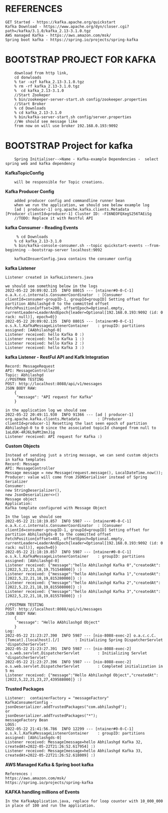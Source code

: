 # REFERENCES
    GET Started - https://kafka.apache.org/quickstart   
    Kafka Download - https://www.apache.org/dyn/closer.cgi?path=/kafka/3.1.0/kafka_2.13-3.1.0.tgz
    AWS managed Kafka - https://aws.amazon.com/msk/
    Spring boot kafka - https://spring.io/projects/spring-kafka

# BOOTSTRAP PROJECT FOR KAFKA      
        download from http link,
        cd donwloads
        % tar -xzf kafka_2.13-3.1.0.tgz
        % rm -rf kafka_2.13-3.1.0.tgz
        %  cd kafka_2.13-3.1.0
        //Start Zookeper
        % bin/zookeeper-server-start.sh config/zookeeper.properties
        //Start Broker
        % cd Downloads
        % cd kafka_2.13-3.1.0
        % bin/kafka-server-start.sh config/server.properties
        //We should see message like
        from now on will use broker 192.168.0.193:9092

# BOOTSTRAP Project for kafka
        Spring Initialiser-->Name - Kafka-example Dependencies -  select spring web and kafka dependency
**KafkaTopicConfig**
        
        will be responsible for Topic creations.
**Kafka Producer Config** 
        
        added producer config and commandline runner bean
        when we run the application, we should see below example log 
        [ad | producer-1] org.apache.kafka.clients.Metadata        : [Producer clientId=producer-1] Cluster ID: -FI6NEOFQXegS256TAEiSg
        //TODO: Replace it with Restful API
      
**kafka Consumer - Reading Events**
       
         % cd Downloads
        % cd kafka_2.13-3.1.0
        % bin/kafka-console-consumer.sh --topic quickstart-events --from-beginning --bootstrap-server localhost:9092

        kafkaCOnsuerConfig.java contains the consumer config 

**kafka Listener**

    Listener created in kafkaListeners.java
    
    we should see something below in the logs
    2022-05-22 20:09:02.135  INFO 88015 --- [ntainer#0-0-C-1] o.a.k.c.c.internals.ConsumerCoordinator  : [Consumer clientId=consumer-groupID-1, groupId=groupID] Setting offset for partition Abhilashgd-0 to the committed offset FetchPosition{offset=200, offsetEpoch=Optional.empty, currentLeader=LeaderAndEpoch{leader=Optional[192.168.0.193:9092 (id: 0 rack: null)], epoch=0}}
    2022-05-22 20:09:02.135  INFO 88015 --- [ntainer#0-0-C-1] o.s.k.l.KafkaMessageListenerContainer    : groupID: partitions assigned: [AAbhilashgd-0]
    Listener received: hello Kafka 0 :)
    Listener received: hello Kafka 1 :)
    Listener received: hello Kafka 2 :)
    Listener received: hello Kafka 3 :)

**kafka Listener - RestFul API and Kafk Integration**

    Record: MessageRequest
    API: MessageController
    Topic: Abhilashgd
    //POSTMAN TESTING
    POST: http://localhost:8088/api/v1/messages
    JSON BODY RAW: 
        {
         "message": "API request for Kafka"
        }
    
    in the application log we should see 
    2022-05-22 20:49:11.930  INFO 91366 --- [ad | producer-1] org.apache.kafka.clients.Metadata        : [Producer clientId=producer-1] Resetting the last seen epoch of partition Abhilashgd-0 to 0 since the associated topicId changed from null to 1aLdUK-4RJ6L9aMt2mnJig
    Listener received: API request for Kafka :)

**Custom Objects**

    Instead of sending just a string message, we can send custom objects in kafka templates
    Record: Message
    API: MessageController
    Message message = new Message(request.message(), LocalDateTime.now());
    Producer: value will come from JSONSerialiser instead of Spring Serializer
    Consumer:
    new StringDeserializer(),
    new JsonDeserializer<>()
    Message object
    Application:
    Kafka template configured with Message Object

    In the logs we should see
    2022-05-22 21:18:19.857  INFO 5987 --- [ntainer#0-0-C-1] o.a.k.c.c.internals.ConsumerCoordinator  : [Consumer clientId=consumer-groupID-1, groupId=groupID] Setting offset for partition Abhilashgds-0 to the committed offset FetchPosition{offset=401, offsetEpoch=Optional.empty, currentLeader=LeaderAndEpoch{leader=Optional[192.168.0.193:9092 (id: 0 rack: null)], epoch=0}}
    2022-05-22 21:18:19.857  INFO 5987 --- [ntainer#0-0-C-1] o.s.k.l.KafkaMessageListenerContainer    : groupID: partitions assigned: [Abhilashgd-0]
    Listener received: {"message":"hello Abhilashgd Kafka 0","createdAt":[2022,5,22,21,18,19,751548000]} :)
    Listener received: {"message":"hello Abhilashgd Kafka 1","createdAt":[2022,5,22,21,18,19,815280000]} :)
    Listener received: {"message":"hello Abhilashgd Kafka 2","createdAt":[2022,5,22,21,18,19,815508000]} :)
    Listener received: {"message":"hello Abhilashgd Kafka 3","createdAt":[2022,5,22,21,18,19,815578000]} :)

    //POSTMAN TESTING
    POST: http://localhost:8088/api/v1/messages
    JSON BODY RAW: 
        {
         "message": "Hello AAbhilashgd Object"
        }
    Log:
    2022-05-22 21:23:27.390  INFO 5987 --- [nio-8088-exec-2] o.a.c.c.C.[Tomcat].[localhost].[/]       : Initializing Spring DispatcherServlet 'dispatcherServlet'
    2022-05-22 21:23:27.391  INFO 5987 --- [nio-8088-exec-2] o.s.web.servlet.DispatcherServlet        : Initializing Servlet 'dispatcherServlet'
    2022-05-22 21:23:27.396  INFO 5987 --- [nio-8088-exec-2] o.s.web.servlet.DispatcherServlet        : Completed initialization in 5 ms
    Listener received: {"message":"Hello Abhilashgd Object","createdAt":[2022,5,22,21,23,27,439588000]} :)

**Trusted Packages**
    
    Listener:  containerFactory = "messageFactory"
    KafkaConsumerConfig - 
    jsonDeserializer.addTrustedPackages("com.abhilashgd");
    or
    jsonDeserializer.addTrustedPackages("*");
    messageFactory Bean
    LOGS:
    2022-05-22 21:41:56.786  INFO 12299 --- [ntainer#0-0-C-1] o.s.k.l.KafkaMessageListenerContainer    : groupID: partitions assigned: [Abhilashgds-0]
    Listener received: Message[message=hello Abhilashgd Kafka 32, createdAt=2022-05-22T21:26:52.617954] :)
    Listener received: Message[message=hello Abhilashgd Kafka 33, createdAt=2022-05-22T21:26:52.618009] :)

**AWS Managed Kafka & Spring boot kafka**

    References : 
    https://aws.amazon.com/msk/
    https://spring.io/projects/spring-kafka
    
**KAFKA handling millions of Events**
       
    In the KafkaApplication.java, replace for loop counter with 10_000_000 in place of 100 and run the application.
    
